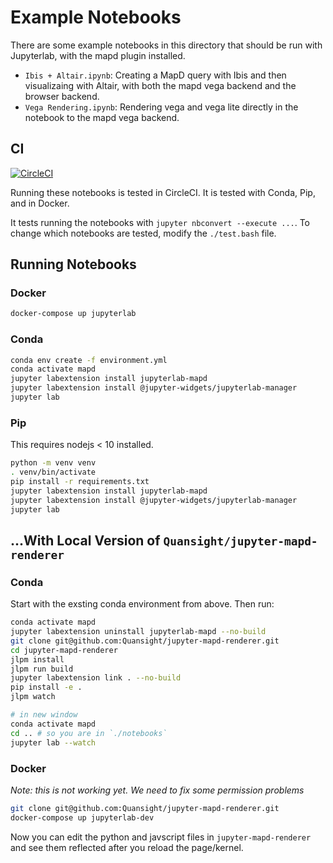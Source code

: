 # Example Notebooks


There are some example notebooks in this directory that should be run with Jupyterlab, with the mapd plugin installed.


* `Ibis + Altair.ipynb`: Creating a MapD query with Ibis and then visualizaing with Altair, with both the mapd vega backend and the browser backend.
* `Vega Rendering.ipynb`: Rendering vega and vega lite directly in the notebook to the mapd vega backend.

## CI
[![CircleCI](https://circleci.com/gh/Quansight/mapd.svg?style=svg)](https://circleci.com/gh/Quansight/mapd)

Running these notebooks is tested in CircleCI. It is tested with Conda, Pip, and in Docker.

It tests running the notebooks with `jupyter nbconvert --execute ...`. To change which notebooks
are tested, modify the `./test.bash` file.

## Running Notebooks

### Docker

```bash
docker-compose up jupyterlab
```

### Conda

```bash
conda env create -f environment.yml
conda activate mapd
jupyter labextension install jupyterlab-mapd
jupyter labextension install @jupyter-widgets/jupyterlab-manager
jupyter lab
```

### Pip

This requires nodejs < 10 installed.

```bash
python -m venv venv
. venv/bin/activate
pip install -r requirements.txt
jupyter labextension install jupyterlab-mapd
jupyter labextension install @jupyter-widgets/jupyterlab-manager
jupyter lab
```


## ...With Local Version of `Quansight/jupyter-mapd-renderer`

### Conda

Start with the exsting conda environment from above. Then run:

```bash
conda activate mapd
jupyter labextension uninstall jupyterlab-mapd --no-build
git clone git@github.com:Quansight/jupyter-mapd-renderer.git
cd jupyter-mapd-renderer
jlpm install
jlpm run build
jupyter labextension link . --no-build
pip install -e .
jlpm watch

# in new window
conda activate mapd
cd .. # so you are in `./notebooks`
jupyter lab --watch
```


### Docker

*Note: this is not working yet. We need to fix some permission problems*

```bash
git clone git@github.com:Quansight/jupyter-mapd-renderer.git
docker-compose up jupyterlab-dev
```

Now you can edit the python and javscript files in `jupyter-mapd-renderer` and
see them reflected after you reload the page/kernel.
